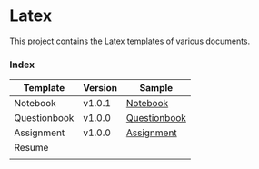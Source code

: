 # Latex

This project contains the Latex templates of various documents. 

### Index

| Template      | Version | Sample                                                          |
|---------------|---------|-----------------------------------------------------------------|
| Notebook      | v1.0.1  | [Notebook](/Notebook/examples/notebook_v1.0.1.pdf)              |
| Questionbook  | v1.0.0  | [Questionbook](/Questionbook/examples/questionbook_v1.0.0.pdf]) |
| Assignment    | v1.0.0  | [Assignment](/Assignment/examples/assignment_v1.0.0.pdf)        |
| Resume        |         |                                                                 |
|               |         |                                                                 |